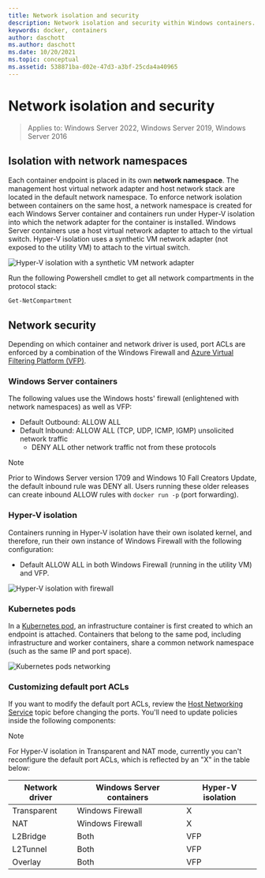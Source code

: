 ```yaml
---
title: Network isolation and security
description: Network isolation and security within Windows containers.
keywords: docker, containers
author: daschott
ms.author: daschott
ms.date: 10/20/2021
ms.topic: conceptual
ms.assetid: 538871ba-d02e-47d3-a3bf-25cda4a40965
---
```

# Network isolation and security

> Applies to: Windows Server 2022, Windows Server 2019, Windows Server 2016

## Isolation with network namespaces

Each container endpoint is placed in its own __network namespace__. The management host virtual network adapter and host network stack are located in the default network namespace. To enforce network isolation between containers on the same host, a network namespace is created for each Windows Server container and containers run under Hyper-V isolation into which the network adapter for the container is installed. Windows Server containers use a host virtual network adapter to attach to the virtual switch. Hyper-V isolation uses a synthetic VM network adapter (not exposed to the utility VM) to attach to the virtual switch.

![Hyper-V isolation with a synthetic VM network adapter](media/windows-firewall-containers.png)


Run the following Powershell cmdlet to get all network compartments in the protocol stack:

```powershell
Get-NetCompartment
```

## Network security

Depending on which container and network driver is used, port ACLs are enforced by a combination of the Windows Firewall and [Azure Virtual Filtering Platform (VFP)](https://www.microsoft.com/research/project/azure-virtual-filtering-platform/).

### Windows Server containers

The following values use the Windows hosts' firewall (enlightened with network namespaces) as well as VFP:

* Default Outbound: ALLOW ALL
* Default Inbound: ALLOW ALL (TCP, UDP, ICMP, IGMP) unsolicited network traffic
  * DENY ALL other network traffic not from these protocols

> [!NOTE]
> Prior to Windows Server version 1709 and Windows 10 Fall Creators Update, the default inbound rule was DENY all. Users running these older releases can create inbound ALLOW rules with ``docker run -p`` (port forwarding).

### Hyper-V isolation

Containers running in Hyper-V isolation have their own isolated kernel, and therefore, run their own instance of Windows Firewall with the following configuration:

* Default ALLOW ALL in both Windows Firewall (running in the utility VM) and VFP.

![Hyper-V isolation with firewall](media/windows-firewall-containers.png)

### Kubernetes pods

In a [Kubernetes pod](https://kubernetes.io/docs/concepts/workloads/pods/pod/), an infrastructure container is first created to which an endpoint is attached. Containers that belong to the same pod, including infrastructure and worker containers, share a common network namespace (such as the same IP and port space).

![Kubernetes pods networking](media/pod-network-compartment.png)

### Customizing default port ACLs

If you want to modify the default port ACLs, review the [Host Networking Service](multi-subnet.md) topic before changing the ports. You'll need to update policies inside the following components:

> [!NOTE]
> For Hyper-V isolation in Transparent and NAT mode, currently you can't reconfigure the default port ACLs, which is reflected by an "X" in the table below:

| Network driver | Windows Server containers | Hyper-V isolation  |
| -------------- |-------------------------- | ------------------- |
| Transparent | Windows Firewall | X |
| NAT | Windows Firewall | X |
| L2Bridge | Both | VFP |
| L2Tunnel | Both | VFP |
| Overlay  | Both | VFP |